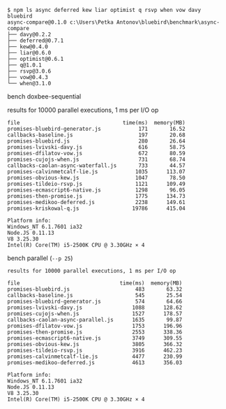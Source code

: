     $ npm ls async deferred kew liar optimist q rsvp when vow davy bluebird
    async-compare@0.1.0 c:\Users\Petka Antonov\bluebird\benchmark\async-compare
    ├── davy@0.2.2
    ├── deferred@0.7.1
    ├── kew@0.4.0
    ├── liar@0.6.0
    ├── optimist@0.6.1
    ├── q@1.0.1
    ├── rsvp@3.0.6
    ├── vow@0.4.3
    └── when@3.1.0

bench doxbee-sequential

results for 10000 parallel executions, 1 ms per I/O op

    file                                 time(ms)  memory(MB)
    promises-bluebird-generator.js            171       16.52
    callbacks-baseline.js                     197       20.68
    promises-bluebird.js                      280       26.64
    promises-lvivski-davy.js                  616       58.75
    promises-dfilatov-vow.js                  672       80.59
    promises-cujojs-when.js                   731       68.74
    callbacks-caolan-async-waterfall.js       733       44.57
    promises-calvinmetcalf-lie.js            1035      113.07
    promises-obvious-kew.js                  1047       78.50
    promises-tildeio-rsvp.js                 1121      109.49
    promises-ecmascript6-native.js           1298       96.05
    promises-then-promise.js                 1775      134.73
    promises-medikoo-deferred.js             2238      149.61
    promises-kriskowal-q.js                 19786      415.04

    Platform info:
    Windows_NT 6.1.7601 ia32
    Node.JS 0.11.13
    V8 3.25.30
    Intel(R) Core(TM) i5-2500K CPU @ 3.30GHz × 4

bench parallel (`--p 25`)

    results for 10000 parallel executions, 1 ms per I/O op

    file                                time(ms)  memory(MB)
    promises-bluebird.js                     483       63.32
    callbacks-baseline.js                    545       25.54
    promises-bluebird-generator.js           574       64.66
    promises-lvivski-davy.js                1088      128.62
    promises-cujojs-when.js                 1527      178.57
    callbacks-caolan-async-parallel.js      1635       99.87
    promises-dfilatov-vow.js                1753      196.96
    promises-then-promise.js                2553      338.36
    promises-ecmascript6-native.js          3749      309.55
    promises-obvious-kew.js                 3805      366.32
    promises-tildeio-rsvp.js                3916      462.23
    promises-calvinmetcalf-lie.js           4477      230.99
    promises-medikoo-deferred.js            4613      356.03

    Platform info:
    Windows_NT 6.1.7601 ia32
    Node.JS 0.11.13
    V8 3.25.30
    Intel(R) Core(TM) i5-2500K CPU @ 3.30GHz × 4
